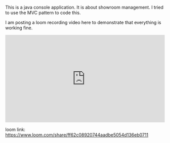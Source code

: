 This is a java console application. It is about showroom management. I tried to use the MVC pattern to code this.

I am posting a loom recording video here to demonstrate that everything is working fine. 
<div style="position: relative; padding-bottom: 55.00000000000001%; height: 0;"><iframe src="https://www.loom.com/embed/ff62c08920744aadbe5054d136eb0711" frameborder="0" webkitallowfullscreen mozallowfullscreen allowfullscreen style="position: absolute; top: 0; left: 0; width: 100%; height: 100%;"></iframe></div>

loom link: https://www.loom.com/share/ff62c08920744aadbe5054d136eb0711
